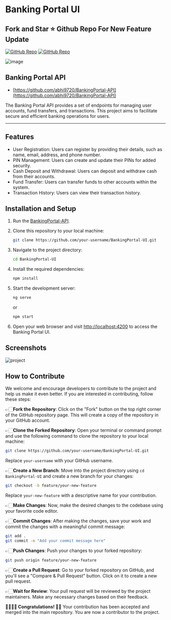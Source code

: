 # Banking Portal UI

## Fork and Star ⭐ Github Repo For New Feature Update

[![GitHub Repo](https://img.shields.io/badge/GitHub-UI%20Repo-blue.svg?style=flat-square)](https://github.com/abhi9720/BankingPortal-UI)
[![GitHub Repo](https://img.shields.io/badge/GitHub-API%20Repo-blue.svg?style=flat-square)](https://github.com/abhi9720/BankingPortal-API)

![image](https://github.com/abhi9720/BankingPortal-API/assets/68281476/237694d9-6e8d-48e8-a7a2-982b9f8ca671)

## Banking Portal API

- [https://github.com/abhi9720/BankingPortal-API](https://github.com/abhi9720/BankingPortal-API)

The Banking Portal API provides a set of endpoints for managing user accounts, fund transfers, and transactions. This project aims to facilitate secure and efficient banking operations for users.

***

## Features

- User Registration: Users can register by providing their details, such as name, email, address, and phone number.
- PIN Management: Users can create and update their PINs for added security.
- Cash Deposit and Withdrawal: Users can deposit and withdraw cash from their accounts.
- Fund Transfer: Users can transfer funds to other accounts within the system.
- Transaction History: Users can view their transaction history.


## Installation and Setup

1. Run the [BankingPortal-API](https://github.com/abhi9720/BankingPortal-API).

2. Clone this repository to your local machine:

    ```sh
    git clone https://github.com/your-username/BankingPortal-UI.git
    ```

3. Navigate to the project directory:

    ```sh
    cd BankingPortal-UI
    ```

4. Install the required dependencies:

    ```sh
    npm install
    ```

5. Start the development server:

    ```sh
    ng serve
    ```

    or

    ```sh
    npm start
    ```

6. Open your web browser and visit [http://localhost:4200](http://localhost:4200) to access the Banking Portal UI.

## Screenshots

![project](https://github.com/abhi9720/BankingPortal-UI/assets/68281476/6c3d8c2e-13e2-49d6-9ec1-ffc3387c741a)

## How to Contribute

We welcome and encourage developers to contribute to the project and help us make it even better. If you are interested in contributing, follow these steps:

👉🏻**Fork the Repository**: Click on the "Fork" button on the top right corner of the GitHub repository page. This will create a copy of the repository in your GitHub account.

👉🏻**Clone the Forked Repository**: Open your terminal or command prompt and use the following command to clone the repository to your local machine:

   ```sh
   git clone https://github.com/your-username/BankingPortal-UI.git
   ```

   Replace `your-username` with your GitHub username.

👉🏻**Create a New Branch**: Move into the project directory using `cd BankingPortal-UI` and create a new branch for your changes:

   ```sh
   git checkout -b feature/your-new-feature
   ```

   Replace `your-new-feature` with a descriptive name for your contribution.

👉🏻**Make Changes**: Now, make the desired changes to the codebase using your favorite code editor.

👉🏻**Commit Changes**: After making the changes, save your work and commit the changes with a meaningful commit message:

   ```sh
   git add .
   git commit -m "Add your commit message here"
   ```

👉🏻**Push Changes**: Push your changes to your forked repository:

   ```sh
   git push origin feature/your-new-feature
   ```

👉🏻**Create a Pull Request**: Go to your forked repository on GitHub, and you'll see a "Compare & Pull Request" button. Click on it to create a new pull request.

👉🏻**Wait for Review**: Your pull request will be reviewed by the project maintainers. Make any necessary changes based on their feedback.

**👏🏻👏🏻 Congratulations! 🎉🎊** Your contribution has been accepted and merged into the main repository. You are now a contributor to the project.

